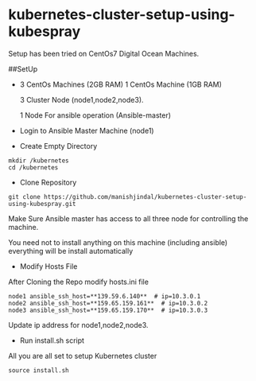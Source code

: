 # kubernetes-cluster-setup-using-kubespray

Setup has been tried on CentOs7 Digital Ocean Machines.

##SetUp

* 3 CentOs Machines (2GB RAM) 1 CentOs Machine (1GB RAM)
  
  3 Cluster Node  (node1,node2,node3).
  
  1 Node For ansible operation (Ansible-master)
  
* Login to Ansible Master Machine (node1) 

* Create Empty Directory
```$xslt
mkdir /kubernetes
cd /kubernetes
```

* Clone Repository
```
git clone https://github.com/manishjindal/kubernetes-cluster-setup-using-kubespray.git
```

Make Sure Ansible master has access to all three node for controlling the machine.

You need not to install anything on this machine (including ansible) everything will be install automatically


* Modify Hosts File

After Cloning the Repo modify hosts.ini file 

```$xslt
node1 ansible_ssh_host=**139.59.6.140**  # ip=10.3.0.1
node2 ansible_ssh_host=**159.65.159.161**  # ip=10.3.0.2
node3 ansible_ssh_host=**159.65.159.170**  # ip=10.3.0.3
```

Update ip address for node1,node2,node3.

* Run install.sh script

All you are all set to setup Kubernetes cluster
```$xslt
source install.sh
```